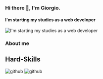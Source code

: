 ### Hi there 👋, I'm Giorgio. 
#### I'm starting my studies as a web developer
![I'm starting my studies as a web developer](https://camo.githubusercontent.com/28a5af3160ab3e597abac96405057372584e2c7201457a505f20cbcdb4a25d73/68747470733a2f2f696d672e736869656c64732e696f2f62616467652f4c696e6b6564496e2d626c75653f7374796c653d666c6174266c6f676f3d6c696e6b6564696e266c6162656c436f6c6f723d626c7565266c696e6b3d68747470733a2f2f7777772e6c696e6b6564696e2e636f6d2f696e2f6d616e756d616e6f6a303031302f)

### About me

 ## Hard-Skills
![github](https://raw.githubusercontent.com/manumanoj0010/manumanoj0010/main/images/python.png)
![github](https://raw.githubusercontent.com/manumanoj0010/manumanoj0010/main/images/css.png)





